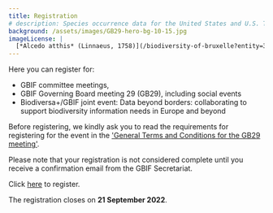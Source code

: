 ```yaml
---
title: Registration
# description: Species occurrence data for the United States and U.S. Territories.
background: /assets/images/GB29-hero-bg-10-15.jpg
imageLicense: |
  [*Alcedo atthis* (Linnaeus, 1758)](/biodiversity-of-bruxelle?entity=3058851394&view=TABLE) observed in Belgium by jrassart (licensed under http://creativecommons.org/licenses/by-nc/4.0/)
---
```


Here you can register for:
- GBIF committee meetings,
- GBIF Governing Board meeting 29 (GB29), including social events
- Biodiversa+/GBIF joint event: Data beyond borders: collaborating to support biodiversity information needs in Europe and beyond

Before registering, we kindly ask you to read the requirements for registering for the event in the ['General Terms and Conditions for the GB29 meeting'](/assets/documents/GB29_terms.pdf). 

Please note that your registration is not considered complete until you receive a confirmation email from the GBIF Secretariat. 

Click [here](https://forms.gle/Hh3qY7LBgBPF3NXB6) to register. 

The registration closes on **21 September 2022**. 
